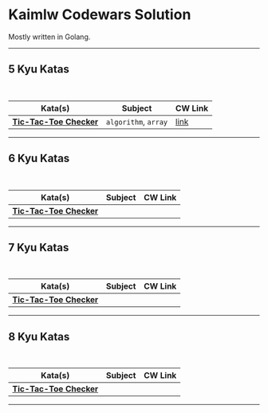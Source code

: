 # Kaimlw Codewars Solution
Mostly written in Golang.

---
## 5 Kyu Katas
<br>

| Kata(s) | Subject | CW Link |
|--|--|--|
| [**Tic-Tac-Toe Checker**](5kyu/ticTacToeChecker)| `algorithm`, `array` | [link](https://www.codewars.com/kata/525caa5c1bf619d28c000335/) |

---

## 6 Kyu Katas
<br>

| Kata(s) | Subject | CW Link |
|--|--|--|
| [**Tic-Tac-Toe Checker**]()| 

---

## 7 Kyu Katas
<br>

| Kata(s) | Subject | CW Link |
|--|--|--|
| [**Tic-Tac-Toe Checker**]()| 

---

## 8 Kyu Katas
<br>

| Kata(s) | Subject | CW Link |
|--|--|--|
| [**Tic-Tac-Toe Checker**]()| 

---